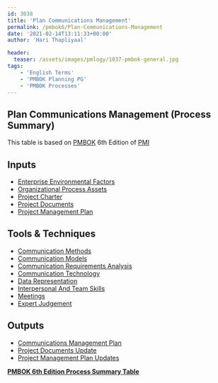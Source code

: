 ```yaml
---
id: 3038   
title: 'Plan Communications Management'
permalink: /pmbok6/Plan-Communications-Management
date: '2021-02-14T13:11:33+00:00'
author: 'Hari Thapliyaal'

header:
  teaser: /assets/images/pmlogy/1037-pmbok-general.jpg
tags:
    - 'English Terms'
    - 'PMBOK Planning PG'
    - 'PMBOK Processes'
---
```


## Plan Communications Management (Process Summary)

This table is based on [PMBOK](https://www.pmi.org/pmbok-guide-standards) 6th Edition of [PMI](https:/www.pmi.org)

## **Inputs**

- [Enterprise Environmental Factors](/pmbok6/enterprise-environmental-factors)
- [Organizational Process Assets](/pmbok6/organizational-process-assets)
- [Project Charter](/pmbok6/project-charter)
- [Project Documents](/pmbok6/project-documents)
- [Project Management Plan](/pmbok6/project-management-plan)

## **Tools &amp; Techniques**

- [Communication Methods](/pmbok6/communication-methods)
- [Communication Models](/pmbok6/communication-models)
- [Communication Requirements Analysis](/pmbok6/communication-requirements-analysis)
- [Communication Technology](/pmbok6/communication-technology)
- [Data Representation](/pmbok6/data-representation)
- [Interpersonal And Team Skills](/pmbok6/interpersonal-and-team-skills)
- [Meetings](/pmbok6/meetings)
- [Expert Judgement](/pmbok6/expert-judgement)

## **Outputs**

- [Communications Management Plan](/pmbok6/communications-management-plan)
- [Project Documents Update](/pmbok6/project-documents-update)
- [Project Management Plan Updates](/pmbok6/project-management-plan-updates)

**[PMBOK 6th Edition Process Summary Table](process-groups-and-processes-in-pmbok6/)**